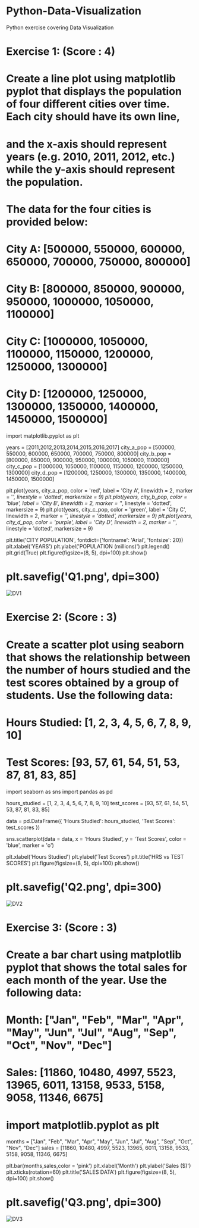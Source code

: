 # Python-Data-Visualization
Python exercise covering Data Visualization

# Exercise 1: (Score : 4)
# Create a line plot using matplotlib pyplot that displays the population of four different cities over time. Each city should have its own line, 
# and the x-axis should represent years (e.g. 2010, 2011, 2012, etc.) while the y-axis should represent the population.
# The data for the four cities is provided below:
# City A: [500000, 550000, 600000, 650000, 700000, 750000, 800000]
# City B: [800000, 850000, 900000, 950000, 1000000, 1050000, 1100000]
# City C: [1000000, 1050000, 1100000, 1150000, 1200000, 1250000, 1300000]
# City D: [1200000, 1250000, 1300000, 1350000, 1400000, 1450000, 1500000]

import matplotlib.pyplot as plt

years = [2011,2012,2013,2014,2015,2016,2017]
city_a_pop = [500000, 550000, 600000, 650000, 700000, 750000, 800000]
city_b_pop = [800000, 850000, 900000, 950000, 1000000, 1050000, 1100000]
city_c_pop = [1000000, 1050000, 1100000, 1150000, 1200000, 1250000, 1300000]
city_d_pop = [1200000, 1250000, 1300000, 1350000, 1400000, 1450000, 1500000]

plt.plot(years, city_a_pop, color = 'red', label = 'City A', linewidth = 2, marker = '*', linestyle = 'dotted', markersize = 9)
plt.plot(years, city_b_pop, color = 'blue', label = 'City B', linewidth = 2, marker = '*', linestyle = 'dotted', markersize = 9)
plt.plot(years, city_c_pop, color = 'green', label = 'City C', linewidth = 2, marker = '*', linestyle = 'dotted', markersize = 9)
plt.plot(years, city_d_pop, color = 'purple', label = 'City D', linewidth = 2, marker = '*', linestyle = 'dotted', markersize = 9)

plt.title('CITY POPULATION', fontdict={'fontname': 'Arial', 'fontsize': 20})
plt.xlabel('YEARS')
plt.ylabel('POPULATION (millions)')
plt.legend()
plt.grid(True)
plt.figure(figsize=(8, 5), dpi=100)
plt.show()
# plt.savefig('Q1.png', dpi=300)


![DV1](https://github.com/user-attachments/assets/900a6378-93a2-4c16-80f1-bfd6db64a553)


# Exercise 2: (Score : 3)
# Create a scatter plot using seaborn that shows the relationship between the number of hours studied and the test scores obtained by a group of students. Use the following data:
# Hours Studied: [1, 2, 3, 4, 5, 6, 7, 8, 9, 10]
# Test Scores: [93, 57, 61, 54, 51, 53, 87, 81, 83, 85]

import seaborn as sns
import pandas as pd

hours_studied = [1, 2, 3, 4, 5, 6, 7, 8, 9, 10]
test_scores = [93, 57, 61, 54, 51, 53, 87, 81, 83, 85]

data = pd.DataFrame({ 
    'Hours Studied': hours_studied, 
    'Test Scores': test_scores 
})

sns.scatterplot(data = data, x = 'Hours Studied', y = 'Test Scores', color = 'blue', marker = 'o')

plt.xlabel('Hours Studied')
plt.ylabel('Test Scores')
plt.title('HRS vs TEST SCORES')
plt.figure(figsize=(8, 5), dpi=100)
plt.show()
# plt.savefig('Q2.png', dpi=300)


![DV2](https://github.com/user-attachments/assets/b7c1a05d-a13c-4de1-9583-95e5b4a3661c)


# Exercise 3: (Score : 3)
# Create a bar chart using matplotlib pyplot that shows the total sales for each month of the year. Use the following data:
# Month: ["Jan", "Feb", "Mar", "Apr", "May", "Jun", "Jul", "Aug", "Sep", "Oct", "Nov", "Dec"]
# Sales: [11860, 10480, 4997, 5523, 13965, 6011, 13158, 9533, 5158, 9058, 11346, 6675]

# import matplotlib.pyplot as plt

months = ["Jan", "Feb", "Mar", "Apr", "May", "Jun", "Jul", "Aug", "Sep", "Oct", "Nov", "Dec"]
sales = [11860, 10480, 4997, 5523, 13965, 6011, 13158, 9533, 5158, 9058, 11346, 6675]

plt.bar(months,sales,color = 'pink')
plt.xlabel('Month')
plt.ylabel('Sales ($)')
plt.xticks(rotation=60)
plt.title('SALES DATA')
plt.figure(figsize=(8, 5), dpi=100)
plt.show()
# plt.savefig('Q3.png', dpi=300)


![DV3](https://github.com/user-attachments/assets/ef7d49d9-1849-4c88-a373-c7f834d20796)

